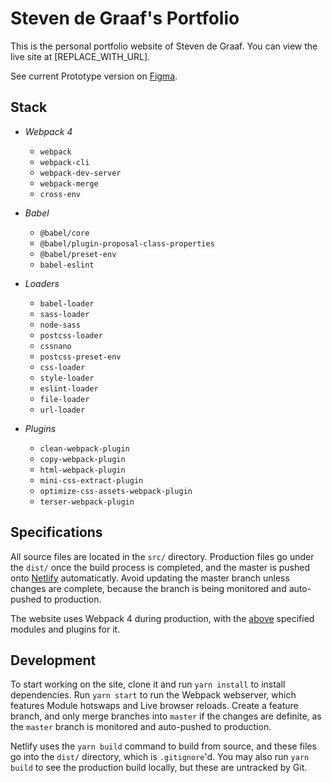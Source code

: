 # Steven de Graaf's Portfolio

This is the personal portfolio website of Steven de Graaf. You can view the live site at [REPLACE_WITH_URL].

See current Prototype version on [Figma](https://www.figma.com/file/UltAB8QCPpig4RPXhLKA30/Steven-s-Website).

## Stack

- *Webpack 4*
    - `webpack`
    - `webpack-cli`
    - `webpack-dev-server`
    - `webpack-merge`
    - `cross-env`
    
- *Babel*
    - `@babel/core`
    - `@babel/plugin-proposal-class-properties`
    - `@babel/preset-env`
    - `babel-eslint`
    
- *Loaders*
    - `babel-loader`
    - `sass-loader`
    - `node-sass`
    - `postcss-loader`
    - `cssnano`
    - `postcss-preset-env`
    - `css-loader`
    - `style-loader`
    - `eslint-loader`
    - `file-loader`
    - `url-loader`
    
- *Plugins*
    - `clean-webpack-plugin`
    - `copy-webpack-plugin`
    - `html-webpack-plugin`
    - `mini-css-extract-plugin`
    - `optimize-css-assets-webpack-plugin`
    - `terser-webpack-plugin`

## Specifications

All source files are located in the `src/` directory. Production files go under the `dist/` once the build process is completed, and the master is pushed onto [Netlify](https://www.netlify.com) automaticatly. Avoid updating the master branch unless changes are complete, because the branch is being monitored and auto-pushed to production.

The website uses Webpack 4 during production, with the [above](#stack) specified modules and plugins for it.

## Development

To start working on the site, clone it and run `yarn install` to install dependencies. Run `yarn start` to run the Webpack webserver, which features Module hotswaps and Live browser reloads. Create a feature branch, and only merge branches into `master` if the changes are definite, as the `master` branch is monitored and auto-pushed to production.

Netlify uses the `yarn build` command to build from source, and these files go into the `dist/` directory, which is `.gitignore`'d. You may also run `yarn build` to see the production build locally, but these are untracked by Git.